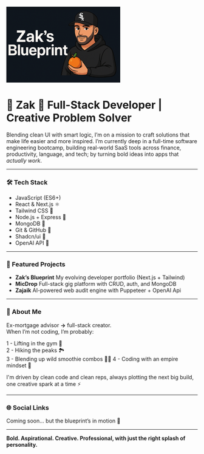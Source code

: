 <p position="center">
  <img src="assets/Zaks-blueprint-banner.png" alt="Zak's Blueprint Banner" width="300" />
</p>

# 🍊 Zak 🍊 Full-Stack Developer | Creative Problem Solver

Blending clean UI with smart logic, I’m on a mission to craft solutions that make life easier and more inspired. I’m currently deep in a full-time software engineering bootcamp, building real-world SaaS tools across finance, productivity, language, and tech; by turning bold ideas into apps that _actually work_.

---

### 🛠️ Tech Stack

- JavaScript (ES6+)
- React & Next.js ⚛️
- Tailwind CSS 🎨
- Node.js + Express 🧩
- MongoDB 🍃
- Git & GitHub 🔧
- Shadcn/ui 🧱
- OpenAI API 🤖

---

### 🚀 Featured Projects

- **Zak’s Blueprint** My evolving developer portfolio (Next.js + Tailwind)
- **MicDrop** Full-stack gig platform with CRUD, auth, and MongoDB
- **Zajaik** AI-powered web audit engine with Puppeteer + OpenAI Api

---

### 🎯 About Me

Ex-mortgage advisor **→** full-stack creator.  
When I’m not coding, I’m probably:

1 - Lifting in the gym 💪  
2 - Hiking the peaks 🏞️  
3 - Blending up wild smoothie combos 🥑🍌
4 - Coding with an empire mindset 🧱

I'm driven by clean code and clean reps, always plotting the next big build, one creative spark at a time ⚡

---

### 🌐 Social Links

Coming soon... but the blueprint’s in motion 🧭

---

**Bold. Aspirational. Creative. Professional, with just the right splash of personality.**
